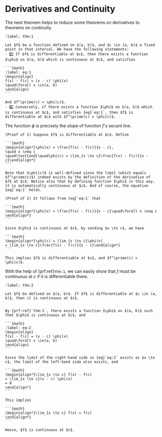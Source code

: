 # Derivatives and Continuity

The next theorem helps to reduce some theorems on derivatives to theorems on continuity.


````{prf:theorem}
:label: thm:1

Let $f$ be a function defined on $(a, b)$, and $c \in (a, b)$ a fixed point in that interval. We have the following statements:
- 1️⃣ If $f$ is differentiable at $c$, then there exists a function $\phi$ on $(a, b)$ which is continuous at $c$, and satisfies

```{math}
:label: eq:1
\begin{align}
f(x) - f(c) = (x - c) \phi(x)
\quad\forall x \in(a, b)
\end{align}
```

And $f^\prime(c) = \phi(c)$.
- 2️⃣ Conversely, if there exists a function $\phi$ on $(a, b)$ which is continuous at $c$, and satisfies {eq}`eq:1`, then $f$ is differentiable at $c$ with $f^\prime(c) = \phi(c)$.
````

The function $\phi$ is precisely the slope of function $f$'s secant line.


````{prf:proof}
(Proof of 1) Suppose $f$ is differentiable at $c$. Define

```{math}
\begin{align*}\phi(x) = \frac{f(x) - f(c)}{x - c},
\quad x \neq c
\quad\text{and}\quad\phi(c) = \lim_{x \to c}\frac{f(x) - f(c)}{x - c}\end{align*}
```

Note that $\phi(c)$ is well-defined since the limit (which equals $f^\prime(c)$) indeed exists by the definition of the derivative of $f$ at $c$. Notice also that by defining function $\phi$ in this way, it is automatically continuous at $c$. And of course, the equation {eq}`eq:1` holds.

(Proof of 2) It follows from {eq}`eq:1` that

```{math}
\begin{align*}\phi(x) = \frac{f(x) - f(c)}{x - c}\quad\forall x \neq c
\end{align*}
```

Since $\phi$ is continuous at $c$, by sending $x \to c$, we have

```{math}
\begin{align*}\phi(c) = \lim_{x \to c}\phi(x)
= \lim_{x \to c}\frac{f(x) - f(c)}{x - c}\end{align*}
```

This implies $f$ is differentiable at $c$, and $f^\prime(c) = \phi(c)$.

````

With the help of {prf:ref}`thm:1`, we can easily show that $f$ must be continuous at $c$ if it is differentiable there.


````{prf:theorem}
:label: thm:2

Let $f$ be defined on $(a, b)$. If $f$ is differentiable at $c \in (a, b)$, then it is continuous at $c$.

````

````{prf:proof}

By {prf:ref}`thm:1`, there exists a function $\phi$ on $(a, b)$ such that $\phi$ is continuous at $c$, and

```{math}
:label: eq:2
\begin{align}
f(x) - f(c) = (x - c) \phi(x)
\quad\forall x \in(a, b)
\end{align}
```

Since the limit of the right-hand side in {eq}`eq:2` exists as $x \to c$, the limit of the left-hand side also exists, and

```{math}
\begin{align*}\lim_{x \to c} f(x) - f(c)
= \lim_{x \to c}(x - c) \phi(x)
= 0
\end{align*}
```

This implies

```{math}
\begin{align*}\lim_{x \to c} f(x) = f(c)
\end{align*}
```

Hence, $f$ is continuous at $c$.

````
